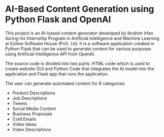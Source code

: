 # AI-Based Content Generation using Python Flask and OpenAI
This project is an AI-based content generator developed by Ibrahim Irfan during his Internship Program
in Artificial Intelligence and Machine Learning at Eziline Software House (Pvt). Ltd. It is a software 
application created in Python Flask that can be used to generate content for various purposes using 
Artificial Intelligence API from OpenAI.

The source code is divided into two parts: HTML code which is used to create website GUI and Python Code 
that integrates the AI model into the application and Flask app that runs the application. 

The user can generate automated content for 8 categories:
- Product Descriptions
- Job Descriptions
- Tweets
- Social Media Content
- Business Proposals
- Cold Emails
- Video Ideas
- Video Descriptions
